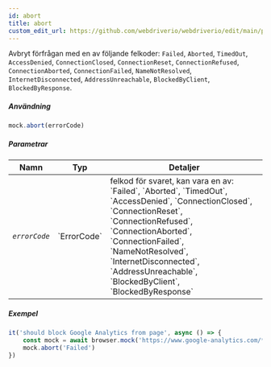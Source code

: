 ```yaml
---
id: abort
title: abort
custom_edit_url: https://github.com/webdriverio/webdriverio/edit/main/packages/webdriverio/src/commands/mock/abort.ts
---
```


Avbryt förfrågan med en av följande felkoder:
`Failed`, `Aborted`, `TimedOut`, `AccessDenied`, `ConnectionClosed`,
`ConnectionReset`, `ConnectionRefused`, `ConnectionAborted`,
`ConnectionFailed`, `NameNotResolved`, `InternetDisconnected`,
`AddressUnreachable`, `BlockedByClient`, `BlockedByResponse`.

##### Användning

```js
mock.abort(errorCode)
```

##### Parametrar

<table>
  <thead>
    <tr>
      <th>Namn</th><th>Typ</th><th>Detaljer</th>
    </tr>
  </thead>
  <tbody>
    <tr>
      <td><code><var>errorCode</var></code></td>
      <td>`ErrorCode`</td>
      <td>felkod för svaret, kan vara en av: `Failed`, `Aborted`, `TimedOut`, `AccessDenied`, `ConnectionClosed`, `ConnectionReset`, `ConnectionRefused`, `ConnectionAborted`, `ConnectionFailed`, `NameNotResolved`, `InternetDisconnected`, `AddressUnreachable`, `BlockedByClient`, `BlockedByResponse`</td>
    </tr>
  </tbody>
</table>

##### Exempel

```js title="abort.js"
it('should block Google Analytics from page', async () => {
    const mock = await browser.mock('https://www.google-analytics.com/**')
    mock.abort('Failed')
})
```